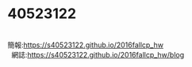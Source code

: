 # 40523122

<br/>
    簡報:<a href="https://s40523122.github.io/2016fallcp_hw">https://s40523122.github.io/2016fallcp_hw</a><br/>
    網誌:<a href="https://s40523122.github.io/2016fallcp_hw/blog">https://s40523122.github.io/2016fallcp_hw/blog </a>
